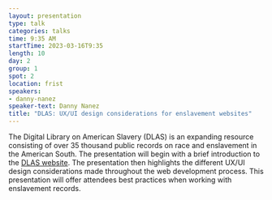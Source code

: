 ```yaml
---
layout: presentation
type: talk
categories: talks
time: 9:35 AM
startTime: 2023-03-16T9:35
length: 10
day: 2
group: 1
spot: 2
location: frist
speakers:
- danny-nanez
speaker-text: Danny Nanez
title: "DLAS: UX/UI design considerations for enslavement websites"
---
```

The Digital Library on American Slavery (DLAS) is an expanding resource consisting of over 35 thousand public records on race and enslavement in the American South.  The presentation will begin with a brief introduction to the [DLAS website](https://dlas.uncg.edu/).  The presentation then highlights the different UX/UI design considerations made throughout the web development process.  This presentation will offer attendees best practices when working with enslavement records.
